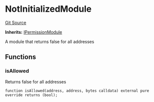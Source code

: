 # NotInitializedModule
[Git Source](https://github.com/SyndicateProtocol/metabased-rollup/blob/4da316517677819af5853c256a98505484d835fa/src/sequencing-modules/NotInitializedModule.sol)

**Inherits:**
[IPermissionModule](/src/interfaces/IPermissionModule.sol/interface.IPermissionModule.md)

A module that returns false for all addresses


## Functions
### isAllowed

Returns false for all addresses


```solidity
function isAllowed(address, address, bytes calldata) external pure override returns (bool);
```


